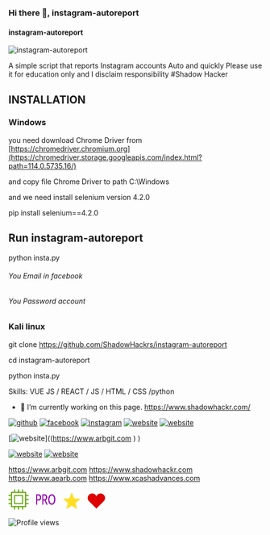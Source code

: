 ### Hi there 👋, instagram-autoreport
#### instagram-autoreport
![instagram-autoreport](https://blogger.googleusercontent.com/img/b/R29vZ2xl/AVvXsEhWsR0OcAD86Spa1MpuN6wYHxagJcidpMC00DLW5DAazFyylcoYdNaTEv9UXULcxorSJvpql45mBT0JwOgCoO9BIOQKO2sTxmTgyyIMNrKQukHE6ZIIhn1SpkoWUkZDgyA3FkKWlqQrs-79Zpd_syHVwRQtv_8iCSBn5N4oHhFP_LpY6TPW1nypCqY83zI/s1531/2023-07-05%2018_06_28-Kali%20linux%20-%20VMware%20Workstation.png)

A simple script that reports Instagram accounts Auto and quickly
Please use it for education only and I disclaim responsibility #Shadow Hacker

## INSTALLATION

### Windows
you need download Chrome Driver from [https://chromedriver.chromium.org](https://chromedriver.storage.googleapis.com/index.html?path=114.0.5735.16/)

and copy file Chrome Driver to path C:\Windows

and we need install selenium version 4.2.0

pip install selenium==4.2.0

## Run instagram-autoreport

python insta.py

###### You Email in facebook
###### You Password account

### Kali linux

git clone https://github.com/ShadowHackrs/instagram-autoreport

cd instagram-autoreport

python insta.py

Skills: VUE JS / REACT / JS / HTML / CSS /python

- 🔭 I’m currently working on this page. 
https://www.shadowhackr.com/

[<img src='https://cdn.jsdelivr.net/npm/simple-icons@3.0.1/icons/github.svg' alt='github' height='40'>](https://github.com/ShadowHackrs)  [<img src='https://cdn.jsdelivr.net/npm/simple-icons@3.0.1/icons/facebook.svg' alt='facebook' height='40'>](https://www.facebook.com/Tareq.DJX)  [<img src='https://cdn.jsdelivr.net/npm/simple-icons@3.0.1/icons/instagram.svg' alt='instagram' height='40'>](https://www.instagram.com/shadowhackr/)  [<img src='https://cdn.jsdelivr.net/npm/simple-icons@3.0.1/icons/icloud.svg' alt='website' height='40'>](https://www.shadowhackr.com ) 
[<img src='https://cdn.jsdelivr.net/npm/simple-icons@3.0.1/icons/icloud.svg' alt='website' height='40'>](https://www.shadowhackr.com )

[<img src='https://cdn.jsdelivr.net/npm/simple-icons@3.0.1/icons/icloud.svg' alt='website' height='40'>]((https://www.arbgit.com
) )

[<img src='https://cdn.jsdelivr.net/npm/simple-icons@3.0.1/icons/icloud.svg' alt='website' height='40'>](https://www.shadowhackr.com )
[<img src='https://cdn.jsdelivr.net/npm/simple-icons@3.0.1/icons/icloud.svg' alt='website' height='40'>](https://www.shadowhackr.com )

https://www.arbgit.com
https://www.shadowhackr.com
https://www.aearb.com
https://www.xcashadvances.com

<a href='https://docs.github.com/en/developers'><img src='https://raw.githubusercontent.com/acervenky/animated-github-badges/master/assets/devbadge.gif' width='40' height='40'></a> <a href='https://github.com/pricing'><img src='https://raw.githubusercontent.com/acervenky/animated-github-badges/master/assets/pro.gif' width='40' height='40'></a> <a href='https://stars.github.com/'><img src='https://raw.githubusercontent.com/acervenky/animated-github-badges/master/assets/starbadge.gif' width='35' height='35'></a> <a href='https://docs.github.com/en/github/supporting-the-open-source-community-with-github-sponsors'><img src='https://raw.githubusercontent.com/acervenky/animated-github-badges/master/assets/sponsorbadge.gif' width='35' height='35'></a> 

![Profile views](https://gpvc.arturio.dev/ShadowHackrs)  
